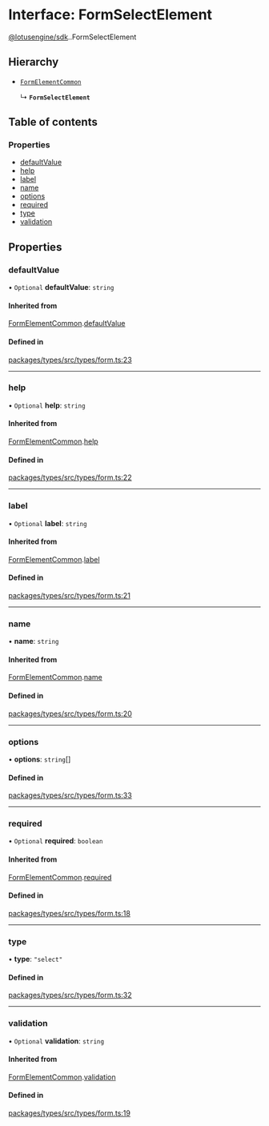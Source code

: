 # Interface: FormSelectElement

[@lotusengine/sdk](../wiki/@lotusengine.sdk).[<internal>](../wiki/@lotusengine.sdk.%3Cinternal%3E).FormSelectElement

## Hierarchy

- [`FormElementCommon`](../wiki/@lotusengine.sdk.%3Cinternal%3E.FormElementCommon)

  ↳ **`FormSelectElement`**

## Table of contents

### Properties

- [defaultValue](../wiki/@lotusengine.sdk.%3Cinternal%3E.FormSelectElement#defaultvalue)
- [help](../wiki/@lotusengine.sdk.%3Cinternal%3E.FormSelectElement#help)
- [label](../wiki/@lotusengine.sdk.%3Cinternal%3E.FormSelectElement#label)
- [name](../wiki/@lotusengine.sdk.%3Cinternal%3E.FormSelectElement#name)
- [options](../wiki/@lotusengine.sdk.%3Cinternal%3E.FormSelectElement#options)
- [required](../wiki/@lotusengine.sdk.%3Cinternal%3E.FormSelectElement#required)
- [type](../wiki/@lotusengine.sdk.%3Cinternal%3E.FormSelectElement#type)
- [validation](../wiki/@lotusengine.sdk.%3Cinternal%3E.FormSelectElement#validation)

## Properties

### defaultValue

• `Optional` **defaultValue**: `string`

#### Inherited from

[FormElementCommon](../wiki/@lotusengine.sdk.%3Cinternal%3E.FormElementCommon).[defaultValue](../wiki/@lotusengine.sdk.%3Cinternal%3E.FormElementCommon#defaultvalue)

#### Defined in

[packages/types/src/types/form.ts:23](https://github.com/lotusengine/sdk/blob/fdb90a3/packages/types/src/types/form.ts#L23)

___

### help

• `Optional` **help**: `string`

#### Inherited from

[FormElementCommon](../wiki/@lotusengine.sdk.%3Cinternal%3E.FormElementCommon).[help](../wiki/@lotusengine.sdk.%3Cinternal%3E.FormElementCommon#help)

#### Defined in

[packages/types/src/types/form.ts:22](https://github.com/lotusengine/sdk/blob/fdb90a3/packages/types/src/types/form.ts#L22)

___

### label

• `Optional` **label**: `string`

#### Inherited from

[FormElementCommon](../wiki/@lotusengine.sdk.%3Cinternal%3E.FormElementCommon).[label](../wiki/@lotusengine.sdk.%3Cinternal%3E.FormElementCommon#label)

#### Defined in

[packages/types/src/types/form.ts:21](https://github.com/lotusengine/sdk/blob/fdb90a3/packages/types/src/types/form.ts#L21)

___

### name

• **name**: `string`

#### Inherited from

[FormElementCommon](../wiki/@lotusengine.sdk.%3Cinternal%3E.FormElementCommon).[name](../wiki/@lotusengine.sdk.%3Cinternal%3E.FormElementCommon#name)

#### Defined in

[packages/types/src/types/form.ts:20](https://github.com/lotusengine/sdk/blob/fdb90a3/packages/types/src/types/form.ts#L20)

___

### options

• **options**: `string`[]

#### Defined in

[packages/types/src/types/form.ts:33](https://github.com/lotusengine/sdk/blob/fdb90a3/packages/types/src/types/form.ts#L33)

___

### required

• `Optional` **required**: `boolean`

#### Inherited from

[FormElementCommon](../wiki/@lotusengine.sdk.%3Cinternal%3E.FormElementCommon).[required](../wiki/@lotusengine.sdk.%3Cinternal%3E.FormElementCommon#required)

#### Defined in

[packages/types/src/types/form.ts:18](https://github.com/lotusengine/sdk/blob/fdb90a3/packages/types/src/types/form.ts#L18)

___

### type

• **type**: ``"select"``

#### Defined in

[packages/types/src/types/form.ts:32](https://github.com/lotusengine/sdk/blob/fdb90a3/packages/types/src/types/form.ts#L32)

___

### validation

• `Optional` **validation**: `string`

#### Inherited from

[FormElementCommon](../wiki/@lotusengine.sdk.%3Cinternal%3E.FormElementCommon).[validation](../wiki/@lotusengine.sdk.%3Cinternal%3E.FormElementCommon#validation)

#### Defined in

[packages/types/src/types/form.ts:19](https://github.com/lotusengine/sdk/blob/fdb90a3/packages/types/src/types/form.ts#L19)
